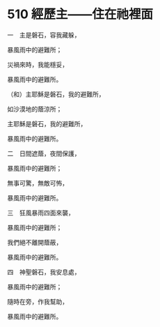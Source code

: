 # 510 經歷主——住在祂裡面

一　主是磐石，容我藏躲，

暴風雨中的避難所；

災禍來時，我能穩妥，

暴風雨中的避難所。

（和）主耶穌是磐石，我的避難所，

如沙漠地的蔭涼所；

主耶穌是磐石，我的避難所，

暴風雨中的避難所。

二　日間遮蔭，夜間保護，

暴風雨中的避難所；

無事可驚，無敵可怖，

暴風雨中的避難所。

三　狂風暴雨四面來襲，

暴風雨中的避難所；

我們絕不離開蔭蔽，

暴風雨中的避難所。

四　神聖磐石，我安息處，

暴風雨中的避難所；

隨時在旁，作我幫助，

暴風雨中的避難所。

